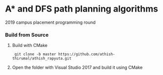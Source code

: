 # A* and DFS path planning algorithms
2019 campus placement programming round

### Build from Source

1. Build with CMake

        git clone -b master https://github.com/athish-thirumal/athish_rapyuta.git

2. Open the folder with Visual Studio 2017 and build it using CMake



